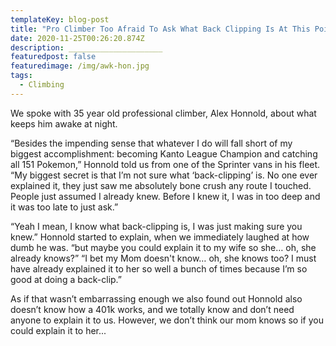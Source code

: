 ```yaml
---
templateKey: blog-post
title: "Pro Climber Too Afraid To Ask What Back Clipping Is At This Point "
date: 2020-11-25T00:26:20.874Z
description: _____________________
featuredpost: false
featuredimage: /img/awk-hon.jpg
tags:
  - Climbing
---
```

We spoke with 35 year old professional climber, Alex Honnold, about what keeps him awake at night.



“Besides the impending sense that whatever I do will fall short of my biggest accomplishment: becoming Kanto League Champion and catching all 151 Pokemon,” Honnold told us from one of the Sprinter vans in his fleet. “My biggest secret is that I’m not sure what ‘back-clipping’ is. No one ever explained it, they just saw me absolutely bone crush any route I touched. People just assumed I already knew. Before I knew it, I was in too deep and it was too late to just ask.”



“Yeah I mean, I know what back-clipping is, I was just making sure you knew.” Honnold started to explain, when we immediately laughed at how dumb he was. “but maybe you could explain it to my wife so she… oh, she already knows?” “I bet my Mom doesn't know… oh, she knows too? I must have already explained it to her so well a bunch of times because I’m so good at doing a back-clip.”



As if that wasn’t embarrassing enough we also found out Honnold also doesn’t know how a 401k works, and we totally know and don’t need anyone to explain it to us. However, we don’t think our mom knows so if you could explain it to her...